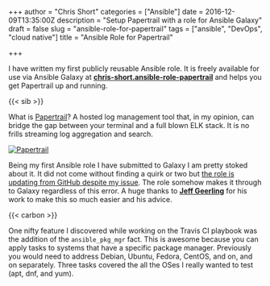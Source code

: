 +++
author = "Chris Short"
categories = ["Ansible"]
date = 2016-12-09T13:35:00Z
description = "Setup Papertrail with a role for Ansible Galaxy"
draft = false
slug = "ansible-role-for-papertrail"
tags = ["ansible", "DevOps", "cloud native"]
title = "Ansible Role for Papertrail"

+++

I have written my first publicly reusable Ansible role. It is freely available for use via Ansible Galaxy at [**chris-short.ansible-role-papertrail**](https://galaxy.ansible.com/chris-short/ansible-role-papertrail/) and helps you get Papertrail up and running.

{{< sib >}}

What is [Papertrail](https://papertrailapp.com/)? A hosted log management tool that, in my opinion, can bridge the gap between your terminal and a full blown ELK stack. It is no frills streaming log aggregation and search.

[![Papertrail](/ansible-role-for-papertrail/papertrail-screenshot.png)](/ansible-role-for-papertrail/papertrail-screenshot.png)

Being my first Ansible role I have submitted to Galaxy I am pretty stoked about it. It did not come without finding a quirk or two but [the role is updating from GitHub despite my issue](https://github.com/ansible/galaxy-issues/issues/217). The role somehow makes it through to Galaxy regardless of this error. A huge thanks to [**Jeff Geerling**](http://www.jeffgeerling.com/) for his work to make this so much easier and his advice.

{{< carbon >}}

One nifty feature I discovered while working on the Travis CI playbook was the addition of the `ansible_pkg_mgr` fact. This is awesome because you can apply tasks to systems that have a specific package manager. Previously you would need to address Debian, Ubuntu, Fedora, CentOS, and on, and on separately. Three tasks covered the all the OSes I really wanted to test (apt, dnf, and yum).
